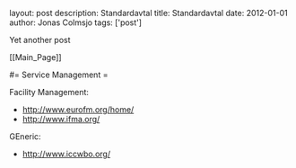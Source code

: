 layout: post
description: Standardavtal
title: Standardavtal
date: 2012-01-01
author: Jonas Colmsjo
tags: ['post']

Yet another post





[[Main_Page]]


#= Service Management =

Facility Management:
* http://www.eurofm.org/home/
* http://www.ifma.org/


GEneric:
* http://www.iccwbo.org/
